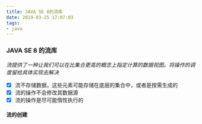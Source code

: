 ```yaml
---
title: JAVA SE 8的流库
date: 2019-03-25 17:07:03
tags:
- java
---
```


### JAVA SE 8 的流库

*流提供了一种让我们可以在比集合更高的概念上指定计算的数据视图。将操作的调度留给具体实现去解决*

- [x] 流不存储数据，这些元素可能存储在底层的集合中，或者是按需生成的
- [x] 流的操作不会修改其数据源
- [x] 流的操作是尽可能惰性执行的

#### 流的创建

